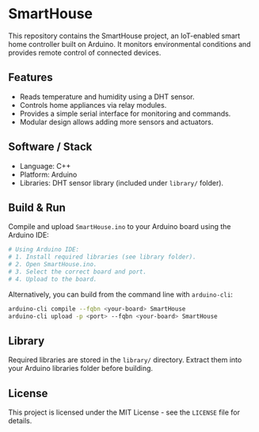 # SmartHouse

This repository contains the SmartHouse project, an IoT-enabled smart home controller built on Arduino. It monitors environmental conditions and provides remote control of connected devices.

## Features

- Reads temperature and humidity using a DHT sensor.
- Controls home appliances via relay modules.
- Provides a simple serial interface for monitoring and commands.
- Modular design allows adding more sensors and actuators.

## Software / Stack

- Language: C++
- Platform: Arduino
- Libraries: DHT sensor library (included under `library/` folder).

## Build & Run

Compile and upload `SmartHouse.ino` to your Arduino board using the Arduino IDE:

```bash
# Using Arduino IDE:
# 1. Install required libraries (see library folder).
# 2. Open SmartHouse.ino.
# 3. Select the correct board and port.
# 4. Upload to the board.
```

Alternatively, you can build from the command line with `arduino-cli`:

```bash
arduino-cli compile --fqbn <your-board> SmartHouse
arduino-cli upload -p <port> --fqbn <your-board> SmartHouse
```

## Library

Required libraries are stored in the `library/` directory. Extract them into your Arduino libraries folder before building.

## License

This project is licensed under the MIT License - see the `LICENSE` file for details.

